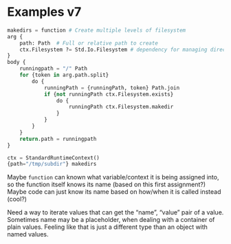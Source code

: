 # Examples v7

```python
makedirs = function # Create multiple levels of filesystem
arg {
	path: Path  # Full or relative path to create
	ctx.Filesystem ?= Std.Io.Filesystem # dependency for managing directories
}
body {
	runningpath = "/" Path
	for {token in arg.path.split}
		do {
			runningPath = {runningPath, token} Path.join
			if {not runningPath ctx.Filesystem.exists}
				do {
					runningPath ctx.Filesystem.makedir
				}
			}
		}
	}
	return.path = runningpath
}

ctx = StandardRuntimeContext()
{path="/tmp/subdir"} makedirs
```

Maybe `function` can known what variable/context it is being assigned into, so the function itself knows its name (based on this first assignment?) Maybe code can just know its name based on how/when it is called instead (cool?)

Need a way to iterate values that can get the “name”, “value” pair of a value. Sometimes name may be a placeholder, when dealing with a container of plain values. Feeling like that is just a different type than an object with named values.